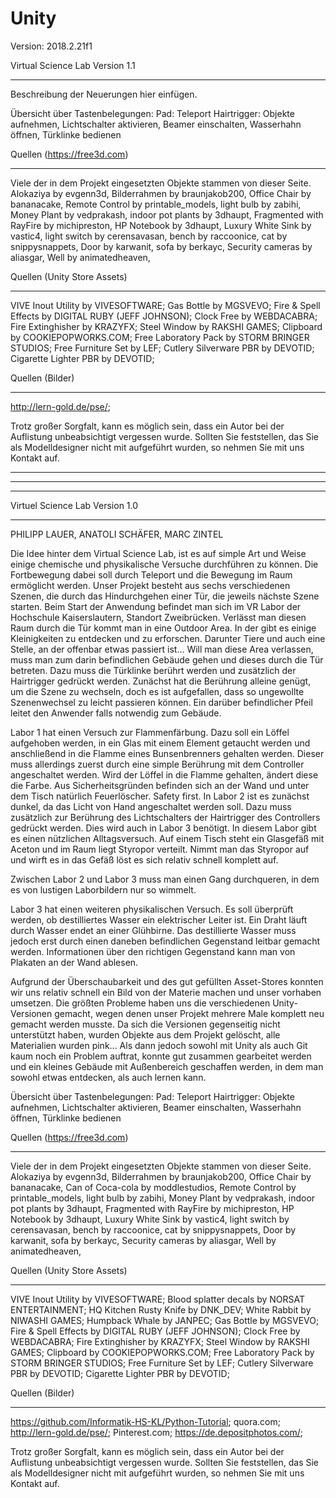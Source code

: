 ﻿# Unity
Version: 2018.2.21f1

Virtual Science Lab Version 1.1
____________________________________

Beschreibung der Neuerungen hier einfügen.




Übersicht über Tastenbelegungen:
Pad: Teleport
Hairtrigger: Objekte aufnehmen, Lichtschalter aktivieren, Beamer einschalten, Wasserhahn öffnen, Türklinke bedienen


Quellen (https://free3d.com)
___________________________
Viele der in dem Projekt eingesetzten Objekte stammen von dieser Seite. 
Alokaziya by evgenn3d, Bilderrahmen by braunjakob200, Office Chair by bananacake, Remote Control by printable_models, light bulb by zabihi, Money Plant by vedprakash, indoor pot plants by 3dhaupt, Fragmented with RayFire by michipreston, HP Notebook by 3dhaupt, Luxury White Sink by vastic4, light switch by cerensavasan, bench by raccoonice, cat by snippysnappets, Door by karwanit, sofa by berkayc, Security cameras by aliasgar, Well by animatedheaven,

Quellen (Unity Store Assets)
___________________________
VIVE Inout Utility by VIVESOFTWARE; Gas Bottle by MGSVEVO; Fire & Spell Effects by DIGITAL RUBY (JEFF JOHNSON); Clock Free by WEBDACABRA; Fire Extinghisher by KRAZYFX; Steel Window by RAKSHI GAMES; Clipboard by COOKIEPOPWORKS.COM; Free Laboratory Pack by STORM BRINGER STUDIOS; Free Furniture Set by LEF; Cutlery Silverware PBR by DEVOTID; Cigarette Lighter PBR by DEVOTID; 

Quellen (Bilder)
___________________________
http://lern-gold.de/pse/;

Trotz großer Sorgfalt, kann es möglich sein, dass ein Autor bei der Auflistung unbeabsichtigt vergessen wurde. Sollten Sie feststellen, das Sie als Modelldesigner nicht mit aufgeführt wurden, so nehmen Sie mit uns Kontakt auf.



____________________________________________________________________________________________________________________________________
____________________________________________________________________________________________________________________________________
____________________________________________________________________________________________________________________________________


Virtuel Science Lab Version 1.0
____________________________________
PHILIPP LAUER, ANATOLI SCHÄFER, MARC ZINTEL

Die Idee hinter dem Virtual Science Lab, ist es auf simple Art und Weise einige chemische und physikalische Versuche durchführen zu können. Die Fortbewegung dabei soll durch Teleport und die Bewegung im Raum ermöglicht werden. 
Unser Projekt besteht aus sechs verschiedenen Szenen, die durch das Hindurchgehen einer Tür, die jeweils nächste Szene starten. Beim Start der Anwendung befindet man sich im VR Labor der Hochschule Kaiserslautern, Standort Zweibrücken. Verlässt man diesen Raum durch die Tür kommt man in eine Outdoor Area. In der gibt es einige Kleinigkeiten zu entdecken und zu erforschen. Darunter Tiere und auch eine Stelle, an der offenbar etwas passiert ist… Will man diese Area verlassen, muss man zum darin befindlichen Gebäude gehen und dieses durch die Tür betreten. Dazu muss die Türklinke berührt werden und zusätzlich der Hairtrigger gedrückt werden. Zunächst hat die Berührung alleine genügt, um die Szene zu wechseln, doch es ist aufgefallen, dass so ungewollte Szenenwechsel zu leicht passieren können. Ein darüber befindlicher Pfeil leitet den Anwender falls notwendig zum Gebäude. 

Labor 1 hat einen Versuch zur Flammenfärbung. Dazu soll ein Löffel aufgehoben werden, in ein Glas mit einem Element getaucht werden und anschließend in die Flamme eines Bunsenbrenners gehalten werden. Dieser muss allerdings zuerst durch eine simple Berührung mit dem Controller angeschaltet werden. Wird der Löffel in die Flamme gehalten, ändert diese die Farbe. Aus Sicherheitsgründen befinden sich an der Wand und unter dem Tisch natürlich Feuerlöscher. Safety first.
In Labor 2 ist es zunächst dunkel, da das Licht von Hand angeschaltet werden soll. Dazu muss zusätzlich zur Berührung des Lichtschalters der Hairtrigger des Controllers gedrückt werden. Dies wird auch in Labor 3 benötigt. In diesem Labor gibt es einen nützlichen Alltagsversuch. Auf einem Tisch steht ein Glasgefäß mit Aceton und im Raum liegt Styropor verteilt. Nimmt man das Styropor auf und wirft es in das Gefäß löst es sich relativ schnell komplett auf. 

Zwischen Labor 2 und Labor 3 muss man einen Gang durchqueren, in dem es von lustigen Laborbildern nur so wimmelt.
 
Labor 3 hat einen weiteren physikalischen Versuch. Es soll überprüft werden, ob destilliertes Wasser ein elektrischer Leiter ist. Ein Draht läuft durch Wasser endet an einer Glühbirne. Das destillierte Wasser muss jedoch erst durch einen daneben befindlichen Gegenstand leitbar gemacht werden. Informationen über den richtigen Gegenstand kann man von Plakaten an der Wand ablesen. 

Aufgrund der Überschaubarkeit und des gut gefüllten Asset-Stores konnten wir uns relativ schnell ein Bild von der Materie machen und unser vorhaben umsetzen. 
Die größten Probleme haben uns die verschiedenen Unity-Versionen gemacht, wegen denen unser Projekt mehrere Male komplett neu gemacht werden musste. Da sich die Versionen gegenseitig nicht unterstützt haben, wurden Objekte aus dem Projekt gelöscht, alle Materialien wurden pink... Als dann jedoch sowohl mit Unity als auch Git kaum noch ein Problem auftrat, konnte gut zusammen gearbeitet werden und ein kleines Gebäude mit Außenbereich geschaffen werden, in dem man sowohl etwas entdecken, als auch lernen kann.

Übersicht über Tastenbelegungen:
Pad: Teleport
Hairtrigger: Objekte aufnehmen, Lichtschalter aktivieren, Beamer einschalten, Wasserhahn öffnen, Türklinke bedienen


Quellen (https://free3d.com)
___________________________
Viele der in dem Projekt eingesetzten Objekte stammen von dieser Seite. 
Alokaziya by evgenn3d, Bilderrahmen by braunjakob200, Office Chair by bananacake, Can of Coca-cola by moddlestudios, Remote Control by printable_models, light bulb by zabihi, Money Plant by vedprakash, indoor pot plants by 3dhaupt, Fragmented with RayFire by michipreston, HP Notebook by 3dhaupt, Luxury White Sink by vastic4, light switch by cerensavasan, bench by raccoonice, cat by snippysnappets, Door by karwanit, sofa by berkayc, Security cameras by aliasgar, Well by animatedheaven,

Quellen (Unity Store Assets)
___________________________
VIVE Inout Utility by VIVESOFTWARE; Blood splatter decals by NORSAT ENTERTAINMENT; HQ Kitchen Rusty Knife by DNK_DEV; White Rabbit by NIWASHI GAMES; Humpback Whale by JANPEC; Gas Bottle by MGSVEVO; Fire & Spell Effects by DIGITAL RUBY (JEFF JOHNSON); Clock Free by WEBDACABRA; Fire Extinghisher by KRAZYFX; Steel Window by RAKSHI GAMES; Clipboard by COOKIEPOPWORKS.COM; Free Laboratory Pack by STORM BRINGER STUDIOS; Free Furniture Set by LEF; Cutlery Silverware PBR by DEVOTID; Cigarette Lighter PBR by DEVOTID; 

Quellen (Bilder)
___________________________
https://github.com/Informatik-HS-KL/Python-Tutorial; quora.com; http://lern-gold.de/pse/; Pinterest.com; https://de.depositphotos.com/;

Trotz großer Sorgfalt, kann es möglich sein, dass ein Autor bei der Auflistung unbeabsichtigt vergessen wurde. Sollten Sie feststellen, das Sie als Modelldesigner nicht mit aufgeführt wurden, so nehmen Sie mit uns Kontakt auf.